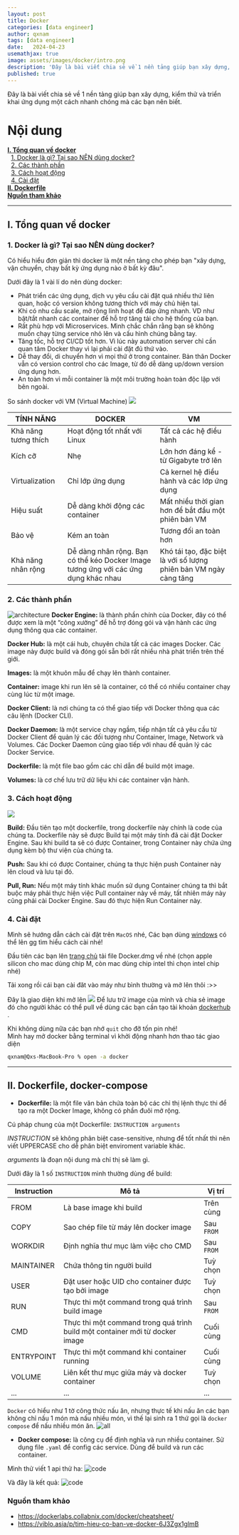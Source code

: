 ```yaml
---
layout: post
title: Docker
categories: [data engineer]
author: qxnam
tags: [data engineer]
date:   2024-04-23
usemathjax: true
image: assets/images/docker/intro.png
description: 'Đây là bài viết chia sẻ về 1 nền tảng giúp bạn xây dựng, kiểm thử và triển khai ứng dụng một cách nhanh chóng mà các bạn nên biết.'
published: true
---
```



Đây là bài viết chia sẻ về 1 nền tảng giúp bạn xây dựng, kiểm thử và triển khai ứng dụng một cách nhanh chóng mà các bạn nên biết.

# Nội dung
**[I. Tổng quan về docker](#overview)** <br>
&nbsp;&nbsp;[1. Docker là gì? Tại sao NÊN dùng docker?](#what-why) <br>
&nbsp;&nbsp;[2. Các thành phần](#elements) <br>
&nbsp;&nbsp;[3. Cách hoạt động](#how) <br>
&nbsp;&nbsp;[4. Cài đặt](#setup) <br>
**[II. Dockerfile](#dockerfile)** <br>
**[Nguồn tham khảo](#reference)** <br>

---
## I. Tổng quan về docker
<a id="intro"></a>

### 1. Docker là gì? Tại sao NÊN dùng docker?
<a id="what-why"></a>
Có hiểu hiểu đơn giản thì docker là một nền tảng cho phép bạn "xây dựng, vận chuyển, chạy bất kỳ ứng dụng nào ở bất kỳ đâu".

Dưới đây là 1 vài lí do nên dùng docker:
- Phát triển các ứng dụng, dịch vụ yêu cầu cài đặt quá nhiều thứ liên quan, hoặc có version không tương thích với máy chủ hiện tại.
- Khi có nhu cầu scale, mở rộng linh hoạt để đáp ứng nhanh. VD như bật/tắt nhanh các container để hỗ trợ tăng tải cho hệ thống của bạn.
- Rất phù hợp với Microservices. Mình chắc chắn rằng bạn sẽ không muốn chạy từng service nhỏ lên và cấu hình chúng bằng tay.
- Tăng tốc, hỗ trợ CI/CD tốt hơn. Vì lúc này automation server chỉ cần quan tâm Docker thay vì lại phải cài đặt đủ thứ vào.
- Dễ thay đổi, di chuyển hơn vì mọi thứ ở trong container. Bản thân Docker vẫn có version control cho các Image, từ đó dễ dàng up/down version ứng dụng hơn.
- An toàn hơn vì mỗi container là một môi trường hoàn toàn độc lập với bên ngoài.

So sánh docker với VM (Virtual Machine)
![](/assets/images/docker/DockerVsVM.png)

|TÍNH NĂNG|DOCKER|VM|
|---|---|---|
|Khả năng tương thích|Hoạt động tốt nhất với Linux|Tất cả các hệ điều hành|
|Kích cỡ|Nhẹ|Lớn hơn đáng kể - từ Gigabyte trở lên|
|Virtualization|Chỉ lớp ứng dụng|Cả kernel hệ điều hành và các lớp ứng dụng|
|Hiệu suất|Dễ dàng khởi động các container|Mất nhiều thời gian hơn để bắt đầu một phiên bản VM|
|Bảo vệ|Kém an toàn|Tương đối an toàn hơn|
|Khả năng nhân rộng|Dễ dàng nhân rộng. Bạn có thể kéo Docker Image tương ứng với các ứng dụng khác nhau|Khó tái tạo, đặc biệt là với số lượng phiên bản VM ngày càng tăng|

### 2. Các thành phần
<a id="elements"></a>
![architecture](/assets/images/docker/architecture.png)
**Docker Engine:** là thành phần chính của Docker, đây có thể được xem là một “công xưởng” để hỗ trợ đóng gói và vận hành các ứng dụng thông qua các container.

**Docker Hub:** là một cái hub, chuyên chứa tất cả các images Docker. Các image này được build và đóng gói sẵn bởi rất nhiều nhà phát triển trên thế giới.

**Images:** là một khuôn mẫu để chạy lên thành container.

**Container:** image khi run lên sẽ là container, có thể có nhiều container chạy cùng lúc từ một image.

**Docker Client:** là nơi chúng ta có thể giao tiếp với Docker thông qua các câu lệnh (Docker CLI).

**Docker Daemon:** là một service chạy ngầm, tiếp nhận tất cả yêu cầu từ Docker Client để quản lý các đối tượng như Container, Image, Network và Volumes. Các Docker Daemon cũng giao tiếp với nhau để quản lý các Docker Service.

**Dockerfile:** là một file bao gồm các chỉ dẫn để build một image.

**Volumes:** là cơ chế lưu trữ dữ liệu khi các container vận hành.

### 3. Cách hoạt động
<a id="how"></a>
![](/assets/images/docker/hoatdong.png)

**Build:** Đầu tiên tạo một dockerfile, trong dockerfile này chính là code của chúng ta. Dockerfile này sẽ được Build tại một máy tính đã cài đặt Docker Engine. Sau khi build ta sẽ có được Container, trong Container này chứa ứng dụng kèm bộ thư viện của chúng ta.

**Push:** Sau khi có được Container, chúng ta thực hiện push Container này lên cloud và lưu tại đó.

**Pull, Run:** Nếu một máy tính khác muốn sử dụng Container chúng ta thì bắt buộc máy phải thực hiện việc Pull container này về máy, tất nhiên máy này cũng phải cài Docker Engine. Sau đó thực hiện Run Container này.

### 4. Cài đặt
<a id="setup"></a>
Mình sẽ hướng dẫn cách cài đặt trên `MacOS` nhé, Các bạn dùng [windows]("https://viblo.asia/p/cai-dat-docker-tren-windows-10-3Q75w6gelWb") có thể lên gg tìm hiểu cách cài nhé!

Đầu tiên các bạn lên <a href="https://docs.docker.com/desktop/install/mac-install/">trang chủ</a> tải file Docker.dmg về nhé (chọn apple silicon cho mac dùng chip M, còn mac dùng chip intel thì chọn intel chip nhé)

Tải xong rồi cái bạn cài đăt vào máy như bình thường và mở lên thôi :>>

Đây là giao diện khi mở lên
![](/assets/images/docker/main_screen.png)
Để lưu trữ image của mình và chia sẻ image đó cho người khác có thể pull về dùng các bạn cần tạo tài khoản <a href="https://hub.docker.com/">dockerhub</a> .

Khi không dùng nữa các bạn nhớ `quit` cho đỡ tốn pin nhé! \
Mình hay mở docker bằng terminal vì khởi động nhanh hơn thao tác giao diện
```bash
qxnam@Qxs-MacBook-Pro % open -a docker
```
---
## II. Dockerfile, docker-compose
<a id="dockerfile"></a>

- **Dockerfile:** là một file văn bản chứa toàn bộ các chỉ thị lệnh thực thi để tạo ra một Docker Image, không có phần đuôi mở rộng.

Cú pháp chung của một Dockerfile: `INSTRUCTION arguments`

*INSTRUCTION* sẽ không phân biệt case-sensitive, nhưng để tốt nhất thì nên viết UPPERCASE cho dễ phân biệt enviroment variable khác.

*arguments* là đoạn nội dung mà chỉ thị sẽ làm gì.

Dưới đây là 1 số `INSTRUCTION` mình thường dùng để build:

|Instruction|Mô tả|Vị trí|
|---|---|---|
|FROM|Là base image khi build|Trên cùng|
|COPY|Sao chép file từ máy lên docker image|Sau `FROM`|
|WORKDIR|Định nghĩa thư mục làm việc cho CMD|Sau `FROM`|
|MAINTAINER|Chứa thông tin người build|Tuỳ chọn|
|USER|Đặt user hoặc UID cho container được tạo bởi image|Tuỳ chọn|
|RUN|Thực thi một command trong quá trình build image|Sau `FROM`|
|CMD|Thực thi một command trong quá trình build một container mới từ docker image|Cuối cùng|
|ENTRYPOINT|Thực thi một command khi container running|Cuối cùng|
|VOLUME|Liên kết thư mục giữa máy và docker container|Tuỳ chọn|
|...|...|...|

`Docker` có hiểu như 1 tờ công thức nấu ăn, nhưng thực tế khi nấu ăn các bạn không chỉ nấu 1 món mà nấu nhiều món, vì thế lại sinh ra 1 thứ gọi là `docker compose` để nấu nhiều món ăn.
![all](/assets/images/docker/docker_all.png)
- **Docker compose:** là công cụ để định nghĩa và run nhiều container. Sử dụng file `.yaml` để config các service. Dùng để build và run các container.

Mình thử viết 1 api thử ha:
![code](/assets/images/docker/docker-compose.png)

Và đây là kết quả:
![code](/assets/images/docker/api.png)

### Nguồn tham khảo
<a id="reference"></a>
- https://dockerlabs.collabnix.com/docker/cheatsheet/
- https://viblo.asia/p/tim-hieu-co-ban-ve-docker-6J3Zgx1glmB
